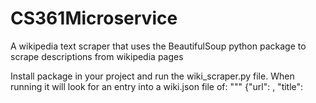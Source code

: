 # CS361Microservice
A wikipedia text scraper that uses the BeautifulSoup python package to scrape descriptions from wikipedia pages

Install package in your project and run the wiki_scraper.py file. When running it will look for an entry into a wiki.json file of:
"""
{"url": <url of wikipedia page>, "title": <title of section of text you want>}
 """
The same wiki.json file will then be updated with:
  """
  {"text": <text from wikipedia article title>}
  """
